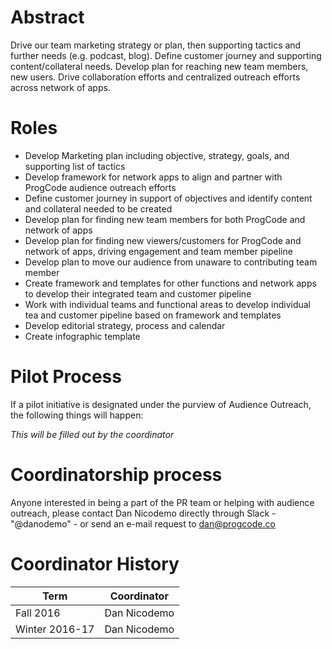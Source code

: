 # Abstract

Drive our team marketing strategy or plan, then supporting tactics and further needs (e.g. podcast, blog). Define customer journey and supporting content/collateral needs. Develop plan for reaching new team members, new users. Drive collaboration efforts and centralized outreach efforts across network of apps.

# Roles

* Develop Marketing plan including objective, strategy, goals, and supporting list of tactics
* Develop framework for network apps to align and partner with ProgCode audience outreach efforts
* Define customer journey in support of objectives and identify content and collateral needed to be created
* Develop plan for finding new team members for both ProgCode and network of apps
* Develop plan for finding new viewers/customers for ProgCode and network of apps, driving engagement and team member pipeline
* Develop plan to move our audience from unaware to contributing team member
* Create framework and templates for other functions and network apps to develop their integrated team and customer pipeline
* Work with individual teams and functional areas to develop individual tea and customer pipeline based on framework and templates
* Develop editorial strategy, process and calendar
* Create infographic template

# Pilot Process

If a pilot initiative is designated under the purview of Audience Outreach, the following things will happen:

_This will be filled out by the coordinator_

# Coordinatorship process

Anyone interested in being a part of the PR team or helping with audience outreach, please contact Dan Nicodemo directly through Slack - "@danodemo" - or send an e-mail request to dan@progcode.co

# Coordinator History


| Term | Coordinator |
| --- | --- |
| Fall 2016 | Dan Nicodemo |
| Winter 2016-17 | Dan Nicodemo |